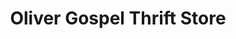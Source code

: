 ---
title: "Oliver Gospel Thrift Store"
url: /columbia/oliver-gospel-thrift-store/
shop: Gebrauchtwaren
---